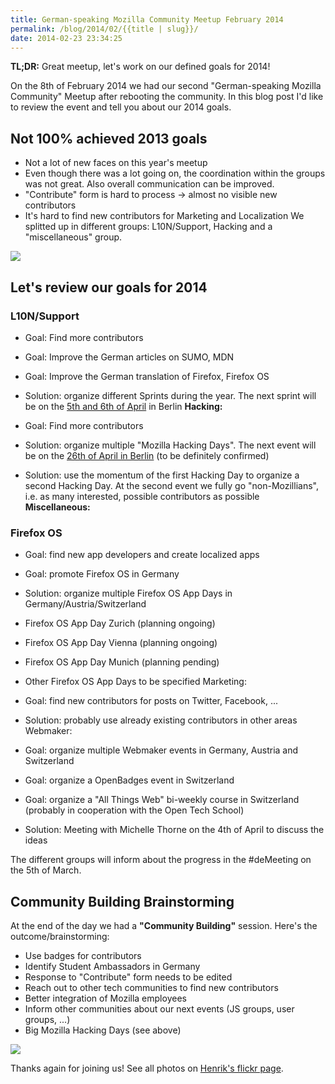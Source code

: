 ```yaml
---
title: German-speaking Mozilla Community Meetup February 2014
permalink: /blog/2014/02/{{title | slug}}/
date: 2014-02-23 23:34:25
---
```


**TL;DR:** Great meetup, let's work on our defined goals for 2014!

On the 8th of February 2014 we had our second "German-speaking Mozilla Community" Meetup after rebooting the community. In this blog post I'd like to review the event and tell you about our 2014 goals.

## Not 100% achieved 2013 goals

*   Not a lot of new faces on this year's meetup
*   Even though there was a lot going on, the coordination within the groups was not great. Also overall communication can be improved.
*   "Contribute" form is hard to process -> almost no visible new contributors
*   It's hard to find new contributors for Marketing and Localization
We splitted up in different groups: L10N/Support, Hacking and a "miscellaneous" group.

![](https://farm8.staticflickr.com/7337/12417462025_b9dba8c0c4.jpg)

## Let's review our goals for 2014

### L10N/Support

*   Goal: Find more contributors
*   Goal: Improve the German articles on SUMO, MDN
*   Goal: Improve the German translation of Firefox, Firefox OS
*   Solution: organize different Sprints during the year. The next sprint will be on the [5th and 6th of April](https://mozilla.github.io/reps-archive/e/docsprint-berlin-april-2014/) in Berlin
**Hacking:**

*   Goal: Find more contributors
*   Solution: organize multiple "Mozilla Hacking Days". The next event will be on the [26th of April in Berlin](https://mozilla.github.io/reps-archive/e/mozilla-hacking-day-germany/) (to be definitely confirmed)
*   Solution: use the momentum of the first Hacking Day to organize a second Hacking Day. At the second event we fully go "non-Mozillians", i.e. as many interested, possible contributors as possible
**Miscellaneous:**

### Firefox OS

*   Goal: find new app developers and create localized apps
*   Goal: promote Firefox OS in Germany
*   Solution: organize multiple Firefox OS App Days in Germany/Austria/Switzerland
*   Firefox OS App Day Zurich (planning ongoing)
*   Firefox OS App Day Vienna (planning ongoing)
*   Firefox OS App Day Munich (planning pending)
*   Other Firefox OS App Days to be specified
Marketing:

*   Goal: find new contributors for posts on Twitter, Facebook, ...
*   Solution: probably use already existing contributors in other areas
Webmaker:

*   Goal: organize multiple Webmaker events in Germany, Austria and Switzerland
*   Goal: organize a OpenBadges event in Switzerland
*   Goal: organize a "All Things Web" bi-weekly course in Switzerland (probably in cooperation with the Open Tech School)
*   Solution: Meeting with Michelle Thorne on the 4th of April to discuss the ideas

The different groups will inform about the progress in the #deMeeting on the 5th of March.

## Community Building Brainstorming
At the end of the day we had a **"Community Building"** session. Here's the outcome/brainstorming:

*   Use badges for contributors
*   Identify Student Ambassadors in Germany
*   Response to "Contribute" form needs to be edited
*   Reach out to other tech communities to find new contributors
*   Better integration of Mozilla employees
*   Inform other communities about our next events (JS groups, user groups, ...)
*   Big Mozilla Hacking Days (see above)

![](https://farm6.staticflickr.com/5492/12417492125_fa4430da73_z.jpg)

Thanks again for joining us! See all photos on [Henrik's flickr page](https://secure.flickr.com/photos/henx/sets/72157640739919535/).
